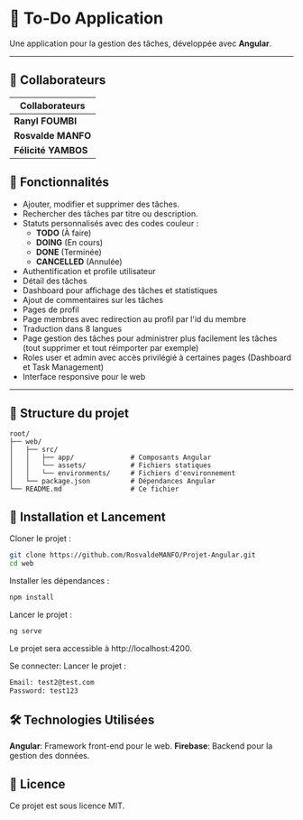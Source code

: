 # 📝 To-Do Application

Une application pour la gestion des tâches, développée avec **Angular**.

---
## 👤 Collaborateurs

| Collaborateurs|
|---------------|
| **Ranyl FOUMBI**   | 
| **Rosvalde MANFO** |
| **Félicité YAMBOS** |

## 🌟 Fonctionnalités

- Ajouter, modifier et supprimer des tâches.
- Rechercher des tâches par titre ou description.
- Statuts personnalisés avec des codes couleur :
  - **TODO** (À faire)
  - **DOING** (En cours)
  - **DONE** (Terminée)
  - **CANCELLED** (Annulée)
- Authentification et profile utilisateur
- Détail des tâches
- Dashboard pour affichage des tâches et statistiques
- Ajout de commentaires sur les tâches
- Pages de profil
- Page membres avec redirection au profil par l'id du membre
- Traduction dans 8 langues
- Page gestion des tâches pour administrer plus facilement les tâches (tout supprimer et tout réimporter par exemple)
- Roles user et admin avec accès privilégié à certaines pages (Dashboard et Task Management)
- Interface responsive pour le web


---

## 📂 Structure du projet

```plaintext
root/
├── web/      
│   ├── src/
│   │   ├── app/              # Composants Angular
│   │   └── assets/           # Fichiers statiques
│   │   └── environments/     # Fichiers d'environnement
│   └── package.json          # Dépendances Angular
└── README.md                 # Ce fichier
```
## 🚀 Installation et Lancement

Cloner le projet :
```bash
git clone https://github.com/RosvaldeMANFO/Projet-Angular.git
cd web
```
Installer les dépendances :
```bash
npm install
```
Lancer le projet :
```bash
ng serve
```
Le projet sera accessible à http://localhost:4200.

Se connecter:
Lancer le projet :
```bash
Email: test2@test.com
Password: test123
```

## 🛠️ Technologies Utilisées
**Angular**: Framework front-end pour le web.
**Firebase**: Backend pour la gestion des données.

## 📜 Licence
Ce projet est sous licence MIT.
